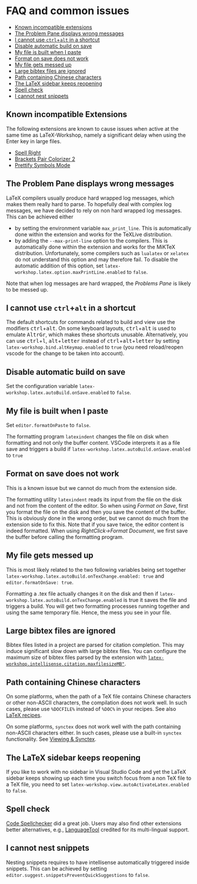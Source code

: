 # FAQ and common issues

- [Known incompatible extensions](#Known-incompatible-extensions)
- [The Problem Pane displays wrong messages](#The-Problem-Pane-displays-wrong-messages)
- [I cannot use `ctrl`+`alt` in a shortcut](#I-cannot-use-ctrlalt-in-a-shortcut)
- [Disable automatic build on save](#disable-automatic-build-on-save)
- [My file is built when I paste](#my-file-is-built-when-I-paste)
- [Format on save does not work](#format-on-save-does-not-work)
- [My file gets messed up](#my-file-gets-messed-up)
- [Large bibtex files are ignored](#large-bibtex-files-are-ignored)
- [Path containing Chinese characters](#Path-containing-Chinese-characters)
- [The LaTeX sidebar keeps reopening](#the-latex-sidebar-keeps-reopening)
- [Spell check](#spell-check)
- [I cannot nest snippets](#i-cannot-nest-snippets)

## Known incompatible Extensions

The following extensions are known to cause issues when active at the same time as LaTeX-Workshop, namely a significant delay when using the Enter key in large files.

- [Spell Right](https://marketplace.visualstudio.com/items?itemName=ban.spellright)
- [Brackets Pair Colorizer 2](https://marketplace.visualstudio.com/items?itemName=CoenraadS.bracket-pair-colorizer-2)
- [Prettify Symbols Mode](https://marketplace.visualstudio.com/items?itemName=siegebell.prettify-symbols-mode)

## The Problem Pane displays wrong messages

LaTeX compilers usually produce hard wrapped log messages, which makes them really hard to parse. To hopefully deal with complex log messages, we have decided to rely on non hard wrapped log messages. This can be achieved either

- by setting the environment variable `max_print_line`. This is automatically done within the extension and works for the TeXLive distribution.
- by adding the `--max-print-line` option to the compilers. This is automatically done within the extension and works for the MiKTeX distribution. Unfortunately, some compilers such as `lualatex` or `xelatex` do not understand this option and may therefore fail. To disable the automatic addition of this option, set `latex-workshop.latex.option.maxPrintLine.enabled` to `false`.

Note that when log messages are hard wrapped, the _Problems Pane_ is likely to be messed up.

## I cannot use `ctrl`+`alt` in a shortcut

The default shortcuts for commands related to build and view use the modifiers <kbd>ctrl</kbd>+<kbd>alt</kbd>. On some keyboard layouts, <kbd>ctrl</kbd>+<kbd>alt</kbd> is used to emulate <kbd>AltrGr</kbd>, which makes these shortcuts unusable. Alternatively, you can use <kbd>ctrl</kbd>+<kbd>l</kbd>, <kbd>alt</kbd>+<kbd>letter</kbd> instead of <kbd>ctrl</kbd>+<kbd>alt</kbd>+<kbd>letter</kbd> by setting `latex-workshop.bind.altKeymap.enabled` to `true` (you need reload/reopen vscode for the change to be taken into account).

## Disable automatic build on save

Set the configuration variable `latex-workshop.latex.autoBuild.onSave.enabled` to `false`.

## My file is built when I paste

Set `editor.formatOnPaste` to `false`.

The formatting program `latexindent` changes the file on disk when formatting and not only the buffer content. VSCode interprets it as a file save and triggers a build if `latex-workshop.latex.autoBuild.onSave.enabled` to `true`

## Format on save does not work

This is a known issue but we cannot do much from the extension side.

The formatting utility `latexindent` reads its input from the file on the disk and not from the content of the editor. So when using _Format on Save_, first you format the file on the disk and then you save the content of the buffer. This is obviously done in the wrong order, but we cannot do much from the extension side to fix this. Note that if you save twice, the editor content is indeed formatted. When using _RightClick->Format Document_, we first save the buffer before calling the formatting program.

## My file gets messed up

This is most likely related to the two following variables being set together `latex-workshop.latex.autoBuild.onTexChange.enabled: true` and `editor.formatOnSave: true`.

Formatting a .tex file actually changes it on the disk and then if `latex-workshop.latex.autoBuild.onTexChange.enabled` is true it saves the file and triggers a build. You will get two formatting processes running together and using the same temporary file. Hence, the mess you see in your file.

## Large bibtex files are ignored

Bibtex files listed in a project are parsed for citation completion. This may induce significant slow down with large bibtex files. You can configure the maximum size of bibtex files parsed by the extension with [`latex-workshop.intellisense.citation.maxfilesizeMB"`](Intelissense#latex-workshopintellisensecitationmaxfilesizeMB).

## Path containing Chinese characters

On some platforms, when the path of a TeX file contains Chinese characters or other non-ASCII characters,
the compilation does not work well. In such cases, please use `%DOCFILE%` instead of `%DOC%` in your recipes. See also [LaTeX recipes](Compile#LaTeX-recipes).

On some platforms, `synctex` does not work well with the path containing non-ASCII characters either. In such cases, please use a built-in `synctex` functionality.
See [Viewing & Synctex](View#latex-workshopsynctexsynctexjsenabled).

## The LaTeX sidebar keeps reopening

If you like to work with no sidebar in Visual Studio Code and yet the LaTeX sidebar keeps showing up each time you switch focus from a non TeX file to a TeX file, you need to set `latex-workshop.view.autoActivateLatex.enabled` to `false`.

## Spell check

[Code Spellchecker](https://marketplace.visualstudio.com/items?itemName=streetsidesoftware.code-spell-checker) did a great job. Users may also find other extensions better alternatives, e.g., [LanguageTool](https://marketplace.visualstudio.com/items?itemName=adamvoss.vscode-languagetool) credited for its multi-lingual support.

## I cannot nest snippets

Nesting snippets requires to have intellisense automatically triggered inside snippets. This can be achieved by setting `editor.suggest.snippetsPreventQuickSuggestions` to `false`.

